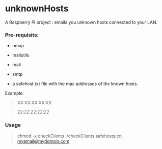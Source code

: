unknownHosts
============

A Raspberry Pi project : emails you unknown hosts connected to your LAN.

### Pre-requisits:

* nmap

* mailutils

* mail

* smtp

* a safehost.txt file with the mac addresses of the known hosts.

Example:

> XX:XX:XX:XX:XX

> ZZ:ZZ:ZZ:ZZ:ZZ

### Usage
>chmod -x checkClients
>./checkClients safehosts.txt myemail@mydomain.com


